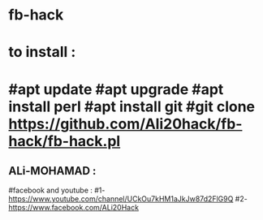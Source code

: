 # fb-hack
# to install :
#apt update
#apt upgrade
#apt install perl
#apt install git 
#git clone https://github.com/Ali20hack/fb-hack/fb-hack.pl
=========================================================
## ALi-MOHAMAD :
#facebook and youtube :
#1-https://www.youtube.com/channel/UCkOu7kHM1aJkJw87d2FlG9Q 
#2-https://www.facebook.com/ALi20Hack

